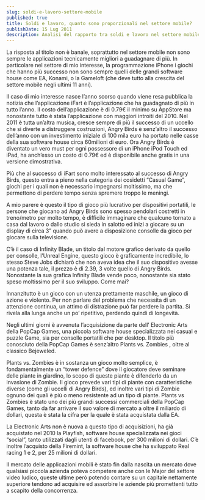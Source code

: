```yaml
---
slug: soldi-e-lavoro-settore-mobile
published: true
title: Soldi e lavoro, quanto sono proporzionali nel settore mobile?
publishDate: 15 Lug 2011
description: Analisi del rapporto tra soldi e lavoro nel settore mobile.
---
```


La risposta al titolo non è banale, soprattutto nel settore mobile non sono sempre le applicazioni tecnicamente migliori a guadagnare di più. In particolare nel settore di mio interesse, la programmazione iPhone i giochi che hanno più successo non sono sempre quelli delle grandi software house come EA, Konami, o la Gameloft (che deve tutto alla crescita del settore mobile negli ultimi 11 anni).

Il caso di mio interesse nasce l’anno scorso quando viene resa pubblica la notizia che l’applicazione iFart è l’applicazione che ha guadagnato di più in tutto l’anno. Il costo dell’applicazione è di 0.79€ il minimo su AppStore ma nonostante tutto è stata l’applicazione con maggiori introiti del 2010. Nel 2011 è tutta un’altra musica, cresce sempre di più il successo di un uccello che si diverte a distruggere costruzioni, Angry Birds è senz’altro il successo dell’anno con un investimento iniziale di 100 mila euro ha portato nelle casse della sua software house circa 60milioni di euro. Ora Angry Birds è diventato un vero must per ogni possessore di un iPhone iPod Touch ed iPad, ha anch’esso un costo di 0.79€ ed è disponibile anche gratis in una versione dimostrativa.

Più che al successo di iFart sono molto interessato al successo di Angry Birds, questo entra a pieno nella categoria dei cosidetti “Casual Game”, giochi per i quali non è necessario impegnarsi moltissimo, ma che permettono di perdere tempo senza spremere troppo le meningi.

A mio parere è questo il tipo di gioco più lucrativo per dispositivi portatili, le persone che giocano ad Angry Birds sono spesso pendolari costretti in treno/metro per molto tempo, è difficile immaginare che qualcuno tornato a casa dal lavoro o dallo studio si sieda in salotto ed inizi a giocare su un display di circa 3” quando può avere a disposizione consolle da gioco per giocare sulla televisione.

C’è il caso di Infinity Blade, un titolo dal motore grafico derivato da quello per consolle, l’Unreal Engine, questo gioco è graficamente incredibile, lo stesso Steve Jobs dichiarò che non aveva idea che il suo dispositivo avesse una potenza tale, il prezzo è di 2.39, 3 volte quello di Angry Birds. Nonostante la sua grafica Infinity Blade vende poco, nonostante sia stato speso moltissimo per il suo sviluppo. Come mai?

Innanzitutto è un gioco con un utenza prettamente maschile, un gioco di azione e violento. Per non parlare del problema che necessita di un attenzione continua, un attimo di distrazione può far perdere la partita. Si rivela alla lunga anche un po’ ripetitivo, perdendo quindi di longevità.

Negli ultimi giorni è avvenuta l’acquisizione da parte dell’ Electronic Arts della PopCap Games, una piccola software house specializzata nei casual e puzzle Game, sia per consolle portatili che per desktop. Il titolo più conosciuto della PopCap Games è senz’altro Plants vs. Zombies , oltre al classico Bejeweled.

Plants vs. Zombies è in sostanza un gioco molto semplice, è fondamentalmente un “tower defence” dove il giocatore deve seminare delle piante in giardino, lo scopo di queste piante è difenderlo da un invasione di Zombie. Il gioco prevede vari tipi di piante con caratteristiche diverse (come gli uccelli di Angry Birds), ed inoltre vari tipi di Zombie ognuno dei quali è più o meno resistente ad un tipo di piante. Plants vs Zombies è stato uno dei più grandi successi commerciali della PopCap Games, tanto da far arrivare il suo valore di mercato a oltre il miliardo di dollari, questa è stata la cifra per la quale è stata acquistata dalla EA.

La Electronic Arts non è nuova a questo tipo di acquisizioni, ha già acquistato nel 2010 la Playfish, software house specializzata nei gioci “social”, tanto utilizzati dagli utenti di facebook, per 300 milioni di dollari. C’è inoltre l’acquisto della Firemint, la software house che ha sviluppato Real racing 1 e 2, per 25 milioni di dollari.

Il mercato delle applicazioni mobili è stato fin dalla nascita un mercato dove qualsiasi piccola azienda poteva competere anche con le Major del settore video ludico, queste ultime però potendo contare su un capitale nettamente superiore tendono ad acquisire ed assorbire le aziende più promettenti tutto a scapito della concorrenza.
